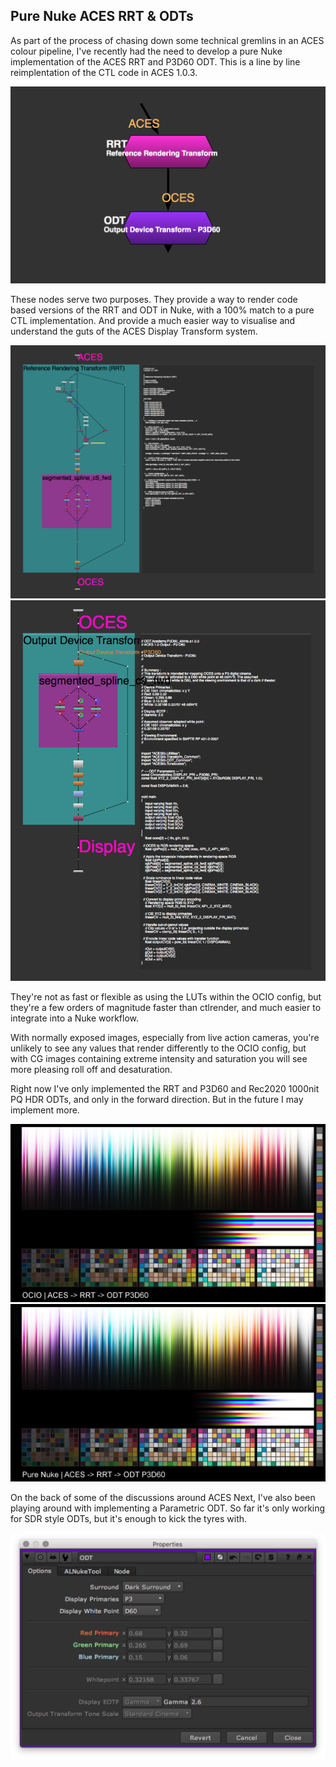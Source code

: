 ## Pure Nuke ACES RRT & ODTs

As part of the process of chasing down some technical gremlins in an ACES colour pipeline, I've recently had the need to develop a pure Nuke implementation of the ACES RRT and P3D60 ODT. This is a line by line reimplentation of the CTL code in ACES 1.0.3.

![Alt text](/images/RRTandODTnodes_0001.png?raw=true "RRT and ODT nodes")

These nodes serve two purposes. They provide a way to render code based versions of the RRT and ODT in Nuke, with a 100% match to a pure CTL implementation. And provide a much easier way to visualise and understand the guts of the ACES Display Transform system.

![Alt text](/images/RRTinnards.png?raw=true "Optional Title")
![Alt text](/images/ODTinnards.png?raw=true "Optional Title")

They're not as fast or flexible as using the LUTs within the OCIO config, but they're a few orders of magnitude faster than ctlrender, and much easier to integrate into a Nuke workflow.

With normally exposed images, especially from live action cameras, you're unlikely to see any values that render differently to the OCIO config, but with CG images containing extreme intensity and saturation you will see more pleasing roll off and desaturation.

Right now I've only implemented the RRT and P3D60 and Rec2020 1000nit PQ HDR ODTs, and only in the forward direction. But in the future I may implement more.

![Alt text](/images/ocioChart.png?raw=true "Optional Title")
![Alt text](/images/purenukeChart.png?raw=true "Optional Title")

On the back of some of the discussions around ACES Next, I've also been playing around with implementing a Parametric ODT. So far it's only working for SDR style ODTs, but it's enough to kick the tyres with.

![Alt text](/images/parametricODTExample.png?raw=true "Optional Title")
